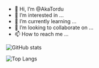 - 👋 Hi, I’m @AkaTordu
- 👀 I’m interested in ...
- 🌱 I’m currently learning ...
- 💞️ I’m looking to collaborate on ...
- 📫 How to reach me ...

<!---
AkaTordu/AkaTordu is a ✨ special ✨ repository because its `README.md` (this file) appears on your GitHub profile.
You can click the Preview link to take a look at your changes.
--->

![GitHub stats](https://github-readme-stats.vercel.app/api?username=AkaTordu&show_icons=true&theme=tokyonight)

![Top Langs](https://github-readme-stats.vercel.app/api/top-langs/?username=AkaTordu&theme=tokyonight)
